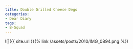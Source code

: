 ```yaml
---
title: Double Grilled Cheese Dego
categories:
- Dear Diary
tags:
- B-Squad
---
```


![]({{ site.url }}{% link /assets/posts/2010/IMG_0894.png %})